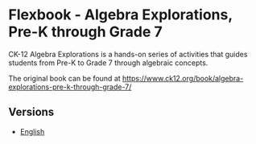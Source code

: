 # Flexbook - Algebra Explorations, Pre-K through Grade 7

CK-12 Algebra Explorations is a hands-on series of activities that guides students from Pre-K to Grade 7 through algebraic concepts.

The original book can be found at https://www.ck12.org/book/algebra-explorations-pre-k-through-grade-7/

## Versions

* [English](https://liascript.github.io/course/?https://raw.githubusercontent.com/LiaBooks/Flexbook-Algebra-Explorations-Pre-K-through-Grade-7/main/English/README.md)
